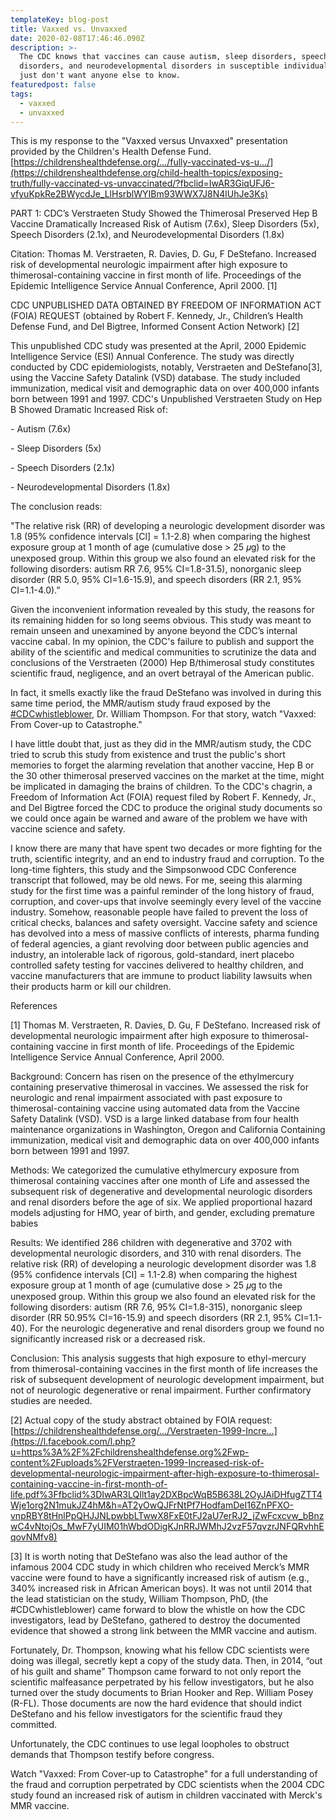 ```yaml
---
templateKey: blog-post
title: Vaxxed vs. Unvaxxed
date: 2020-02-08T17:46:46.090Z
description: >-
  The CDC knows that vaccines can cause autism, sleep disorders, speech
  disorders, and neurodevelopmental disorders in susceptible individuals. They
  just don't want anyone else to know.
featuredpost: false
tags:
  - vaxxed
  - unvaxxed
---
```

<!--StartFragment-->

This is my response to the "Vaxxed versus Unvaxxed" presentation provided by the Children's Health Defense Fund. [https://childrenshealthdefense.org/…/fully-vaccinated-vs-u…/](https://childrenshealthdefense.org/child-health-topics/exposing-truth/fully-vaccinated-vs-unvaccinated/?fbclid=IwAR3GiqUFJ6-vfyuKpkRe2BWycdJe_LlHsrblWYIBm93WWX7J8N4lUhJe3Ks)

PART 1: CDC’s Verstraeten Study Showed the Thimerosal Preserved Hep B Vaccine Dramatically Increased Risk of Autism (7.6x), Sleep Disorders (5x), Speech Disorders (2.1x), and Neurodevelopmental Disorders (1.8x)

Citation: Thomas M. Verstraeten, R. Davies, D. Gu, F DeStefano. Increased risk of developmental neurologic impairment after high exposure to thimerosal-containing vaccine in first month of life. Proceedings of the Epidemic Intelligence Service Annual Conference, April 2000. \[1]

CDC UNPUBLISHED DATA OBTAINED BY FREEDOM OF INFORMATION ACT (FOIA) REQUEST (obtained by Robert F. Kennedy, Jr., Children’s Health Defense Fund, and Del Bigtree, Informed Consent Action Network) \[2]

This unpublished CDC study was presented at the April, 2000 Epidemic Intelligence Service (ESI) Annual Conference. The study was directly conducted by CDC epidemiologists, notably, Verstraeten and DeStefano\[3], using the Vaccine Safety Datalink (VSD) database. The study included immunization, medical visit and demographic data on over 400,000 infants born between 1991 and 1997. CDC's Unpublished Verstraeten Study on Hep B Showed Dramatic Increased Risk of:

\- Autism (7.6x)

\- Sleep Disorders (5x)

\- Speech Disorders (2.1x)

\- Neurodevelopmental Disorders (1.8x)



The conclusion reads:

"The relative risk (RR) of developing a neurologic development disorder was 1.8 (95% confidence intervals \[Cl] = 1.1-2.8) when comparing the highest exposure group at 1 month of age (cumulative dose > 25 𝜇g) to the unexposed group. Within this group we also found an elevated risk for the following disorders: autism RR 7.6, 95% CI=1.8-31.5), nonorganic sleep disorder (RR 5.0, 95% CI=1.6-15.9), and speech disorders (RR 2.1, 95% CI=1.1-4.0).”

Given the inconvenient information revealed by this study, the reasons for its remaining hidden for so long seems obvious. This study was meant to remain unseen and unexamined by anyone beyond the CDC’s internal vaccine cabal. In my opinion, the CDC's failure to publish and support the ability of the scientific and medical communities to scrutinize the data and conclusions of the Verstraeten (2000) Hep B/thimerosal study constitutes scientific fraud, negligence, and an overt betrayal of the American public.

In fact, it smells exactly like the fraud DeStefano was involved in during this same time period, the MMR/autism study fraud exposed by the [\#CDCwhistleblower](https://www.facebook.com/hashtag/cdcwhistleblower?source=feed_text&epa=HASHTAG), Dr. William Thompson. For that story, watch "Vaxxed: From Cover-up to Catastrophe."

I have little doubt that, just as they did in the MMR/autism study, the CDC tried to scrub this study from existence and trust the public's short memories to forget the alarming revelation that another vaccine, Hep B or the 30 other thimerosal preserved vaccines on the market at the time, might be implicated in damaging the brains of children. To the CDC's chagrin, a Freedom of Information Act (FOIA) request filed by Robert F. Kennedy, Jr., and Del Bigtree forced the CDC to produce the original study documents so we could once again be warned and aware of the problem we have with vaccine science and safety.

I know there are many that have spent two decades or more fighting for the truth, scientific integrity, and an end to industry fraud and corruption. To the long-time fighters, this study and the Simpsonwood CDC Conference transcript that followed, may be old news. For me, seeing this alarming study for the first time was a painful reminder of the long history of fraud, corruption, and cover-ups that involve seemingly every level of the vaccine industry. Somehow, reasonable people have failed to prevent the loss of critical checks, balances and safety oversight. Vaccine safety and science has devolved into a mess of massive conflicts of interests, pharma funding of federal agencies, a giant revolving door between public agencies and industry, an intolerable lack of rigorous, gold-standard, inert placebo controlled safety testing for vaccines delivered to healthy children, and vaccine manufacturers that are immune to product liability lawsuits when their products harm or kill our children.

References

\[1] Thomas M. Verstraeten, R. Davies, D. Gu, F DeStefano. Increased risk of developmental neurologic impairment after high exposure to thimerosal-containing vaccine in first month of life. Proceedings of the Epidemic Intelligence Service Annual Conference, April 2000.

Background: Concern has risen on the presence of the ethylmercury containing preservative thimerosal in vaccines. We assessed the risk for neurologic and renal impairment associated with past exposure to thimerosal-containing vaccine using automated data from the Vaccine Safety Datalink (VSD). VSD is a large linked database from four health maintenance organizations in Washington, Oregon and California Containing immunization, medical visit and demographic data on over 400,000 infants born between 1991 and 1997.

Methods: We categorized the cumulative ethylmercury exposure from thimerosal containing vaccines after one month of Life and assessed the subsequent risk of degenerative and developmental neurologic disorders and renal disorders before the age of six. We applied proportional hazard models adjusting for HMO, year of birth, and gender, excluding premature babies

Results: We identified 286 children with degenerative and 3702 with developmental neurologic disorders, and 310 with renal disorders. The relative risk (RR) of developing a neurologic development disorder was 1.8 (95% confidence intervals \[CI] = 1.1-2.8) when comparing the highest exposure group at 1 month of age (cumulative dose > 25 𝜇g to the unexposed group. Within this group we also found an elevated risk for the following disorders: autism (RR 7.6, 95% CI=1.8-315), nonorganic sleep disorder (RR 50.95% CI=16-15.9) and speech disorders (RR 2.1, 95% CI=1.1-40). For the neurologic degenerative and renal disorders group we found no significantly increased risk or a decreased risk.

Conclusion: This analysis suggests that high exposure to ethyl-mercury from thimerosal-containing vaccines in the first month of life increases the risk of subsequent development of neurologic development impairment, but not of neurologic degenerative or renal impairment. Further confirmatory studies are needed.

\[2] Actual copy of the study abstract obtained by FOIA request:[https://childrenshealthdefense.org/…/Verstraeten-1999-Incre…](https://l.facebook.com/l.php?u=https%3A%2F%2Fchildrenshealthdefense.org%2Fwp-content%2Fuploads%2FVerstraeten-1999-Increased-risk-of-developmental-neurologic-impairment-after-high-exposure-to-thimerosal-containing-vaccine-in-first-month-of-life.pdf%3Ffbclid%3DIwAR3LQIlt1ay2DXBpcWqB5B638L2OyJAiDHfugZTT4Wje1org2N1mukJZ4hM&h=AT2yOwQJFrNtPf7HodfamDeI16ZnPFXO-vnpRBY8tHnlPpQHJJNLpwbbLTwwX8FxE0tFJ2aU7erRJ2_jZwFcxcvw_bBnzwC4vNtojOs_MwF7yUIM01hWbdODigKJnRRJWMhJ2vzF57qvzrJNFQRvhhEqovNMfv8)

\[3] It is worth noting that DeStefano was also the lead author of the infamous 2004 CDC study in which children who received Merck’s MMR vaccine were found to have a significantly increased risk of autism (e.g., 340% increased risk in African American boys). It was not until 2014 that the lead statistician on the study, William Thompson, PhD, (the #CDCwhistleblower) came forward to blow the whistle on how the CDC investigators, lead by DeStefano, gathered to destroy the documented evidence that showed a strong link between the MMR vaccine and autism.

Fortunately, Dr. Thompson, knowing what his fellow CDC scientists were doing was illegal, secretly kept a copy of the study data. Then, in 2014, “out of his guilt and shame” Thompson came forward to not only report the scientific malfeasance perpetrated by his fellow investigators, but he also turned over the study documents to Brian Hooker and Rep. William Posey (R-FL). Those documents are now the hard evidence that should indict DeStefano and his fellow investigators for the scientific fraud they committed.

Unfortunately, the CDC continues to use legal loopholes to obstruct demands that Thompson testify before congress.

Watch "Vaxxed: From Cover-up to Catastrophe" for a full understanding of the fraud and corruption perpetrated by CDC scientists when the 2004 CDC study found an increased risk of autism in children vaccinated with Merck's MMR vaccine.

<!--EndFragment-->
